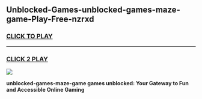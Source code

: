 
## Unblocked-Games-unblocked-games-maze-game-Play-Free-nzrxd
<h3>
<a href="https://premium76.site?title=unblocked-games-maze-game&ref=18A1">CLICK TO PLAY</a></h3>
<hr>

<h3>
<a href="https://premium76.site?title=unblocked-games-maze-game&ref=18A1">CLICK 2 PLAY</a>
  
</h3>

<a href="https://premium76.site?title=unblocked-games-maze-game&ref=18A1"><img src="https://clearcache.store/games.png"></a>


**unblocked-games-maze-game games unblocked: Your Gateway to Fun and Accessible Online Gaming**
